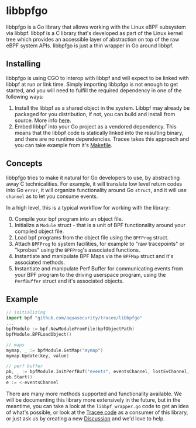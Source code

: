 # libbpfgo

libbpfgo is a Go library that allows working with the Linux eBPF subsystem via libbpf. libbpf is a C library that's developed as part of the Linux kernel tree which provides an accessible layer of abstraction on top of the raw eBPF system APIs. libbpfgo is just a thin wrapper in Go around libbpf.

## Installing

libbpfgo is using CGO to interop with libbpf and will expect to be linked with libbpf at run or link time. Simply importing libbpfgo is not enough to get started, and you will need to fulfill the required dependency in one of the following ways:
1. Install the libbpf as a shared object in the system. Libbpf may already be packaged for you distribution, if not, you can build and install from source. More info [here](https://github.com/libbpf/libbpf).
2. Embed libbpf into your Go project as a vendored dependency. This means that the libbpf code is statically linked into the resulting binary, and there are no runtime dependencies. Tracee takes this approach and you can take example from it's [Makefile](../Makefile).

## Concepts
libbpfgo tries to make it natural for Go developers to use, by abstracting away C technicalities. For example, it will translate low level return codes into Go `error`, it will organize functionality around Go `struct`, and it will use `channel` as to let you consume events.

In a high level, this is a typical workflow for working with the library:

0. Compile your bpf program into an object file.
1. Initialize a `Module` struct - that is a unit of BPF functionality around your compiled object file.
2. Load bpf programs from the object file using the `BPFProg` struct.
3. Attach `BPFProg` to system facilities, for example to "raw tracepoints" or "kprobes" using the `BPFProg`'s associated functions.
4. Instantiate and manipulate BPF Maps via the `BPFMap` struct and it's associated methods.
5. Instantiate and manipulate Perf Buffer for communicating events from your BPF program to the driving userspace program, using the `PerfBuffer` struct and it's associated objects.

## Example

```go
// initializing
import bpf "github.com/aquasecurity/tracee/libbpfgo"
...
bpfModule := bpf.NewModuleFromFile(bpfObjectPath)
bpfModule.BPFLoadObject()

// maps
mymap, _ := bpfModule.GetMap("mymap")
mymap.Update(key, value)

// perf buffer
pb, _ := bpfModule.InitPerfBuf("events", eventsChannel, lostEvChannel, buffSize)
pb.Start()
e := <-eventsChannel
```

There are many more methods supported and functionality available. We will be documenting this library more extensively in the future, but in the meantime, you can take a look at the `libbpf_wrapper.go` code to get an idea of what's possible, or look at the [Tracee code](../tracee/tracee.go) as a consumer of this library, or just ask us by creating a new [Discussion](https://github.com/aquasecurity/tracee/discussions) and we'd love to help.
